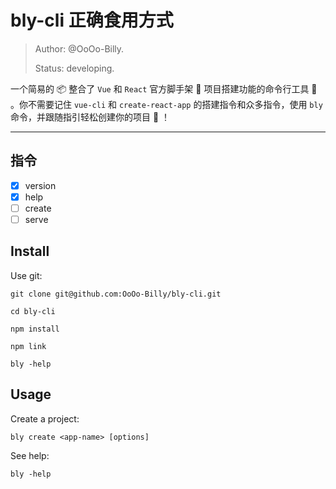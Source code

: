# bly-cli 正确食用方式

>Author: @OoOo-Billy.
>
>Status: developing.

一个简易的 📦 整合了 `Vue` 和 `React` 官方脚手架 🔨 项目搭建功能的命令行工具 🔧 。你不需要记住 `vue-cli` 和 `create-react-app` 的搭建指令和众多指令，使用 `bly` 命令，并跟随指引轻松创建你的项目 👏 ！

---

## 指令

- [x] version
- [x] help
- [ ] create
- [ ] serve

## Install
Use git:
```
git clone git@github.com:OoOo-Billy/bly-cli.git

cd bly-cli

npm install

npm link

bly -help
```

<!-- Use npm:
```
npm install -g bly-cli

bly -help
``` -->

## Usage

Create a project:
```
bly create <app-name> [options]
```

See help:
```
bly -help
```
<!-- Run a server for debugging your project:
```
bly serve
``` -->